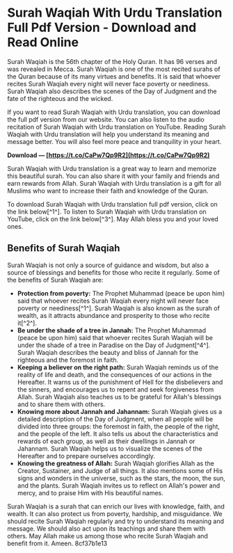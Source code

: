 
 
# Surah Waqiah With Urdu Translation Full Pdf Version - Download and Read Online
  
Surah Waqiah is the 56th chapter of the Holy Quran. It has 96 verses and was revealed in Mecca. Surah Waqiah is one of the most recited surahs of the Quran because of its many virtues and benefits. It is said that whoever recites Surah Waqiah every night will never face poverty or neediness. Surah Waqiah also describes the scenes of the Day of Judgment and the fate of the righteous and the wicked.
  
If you want to read Surah Waqiah with Urdu translation, you can download the full pdf version from our website. You can also listen to the audio recitation of Surah Waqiah with Urdu translation on YouTube. Reading Surah Waqiah with Urdu translation will help you understand its meaning and message better. You will also feel more peace and tranquility in your heart.
 
**Download — [https://t.co/CaPw7Qp9R2](https://t.co/CaPw7Qp9R2)**


  
Surah Waqiah with Urdu translation is a great way to learn and memorize this beautiful surah. You can also share it with your family and friends and earn rewards from Allah. Surah Waqiah with Urdu translation is a gift for all Muslims who want to increase their faith and knowledge of the Quran.
  
To download Surah Waqiah with Urdu translation full pdf version, click on the link below[^1^]. To listen to Surah Waqiah with Urdu translation on YouTube, click on the link below[^3^]. May Allah bless you and your loved ones.
  
## Benefits of Surah Waqiah
  
Surah Waqiah is not only a source of guidance and wisdom, but also a source of blessings and benefits for those who recite it regularly. Some of the benefits of Surah Waqiah are:
  
- **Protection from poverty:** The Prophet Muhammad (peace be upon him) said that whoever recites Surah Waqiah every night will never face poverty or neediness[^1^]. Surah Waqiah is also known as the surah of wealth, as it attracts abundance and prosperity to those who recite it[^2^].
- **Be under the shade of a tree in Jannah:** The Prophet Muhammad (peace be upon him) said that whoever recites Surah Waqiah will be under the shade of a tree in Paradise on the Day of Judgment[^4^]. Surah Waqiah describes the beauty and bliss of Jannah for the righteous and the foremost in faith.
- **Keeping a believer on the right path:** Surah Waqiah reminds us of the reality of life and death, and the consequences of our actions in the Hereafter. It warns us of the punishment of Hell for the disbelievers and the sinners, and encourages us to repent and seek forgiveness from Allah. Surah Waqiah also teaches us to be grateful for Allah's blessings and to share them with others.
- **Knowing more about Jannah and Jahannam:** Surah Waqiah gives us a detailed description of the Day of Judgment, when all people will be divided into three groups: the foremost in faith, the people of the right, and the people of the left. It also tells us about the characteristics and rewards of each group, as well as their dwellings in Jannah or Jahannam. Surah Waqiah helps us to visualize the scenes of the Hereafter and to prepare ourselves accordingly.
- **Knowing the greatness of Allah:** Surah Waqiah glorifies Allah as the Creator, Sustainer, and Judge of all things. It also mentions some of His signs and wonders in the universe, such as the stars, the moon, the sun, and the plants. Surah Waqiah invites us to reflect on Allah's power and mercy, and to praise Him with His beautiful names.

Surah Waqiah is a surah that can enrich our lives with knowledge, faith, and wealth. It can also protect us from poverty, hardship, and misguidance. We should recite Surah Waqiah regularly and try to understand its meaning and message. We should also act upon its teachings and share them with others. May Allah make us among those who recite Surah Waqiah and benefit from it. Ameen.
 8cf37b1e13
 

